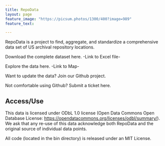 ```yaml
---
title: RepoData
layout: page
feature_image: "https://picsum.photos/1300/400?image=989"
feature_text:

---
```


RepoData is a project to find, aggregate, and standardize a comprehensive data set of US archival repository locations. 

Download the complete dataset here. -Link to Excel file-

Explore the data here. -Link to Map-

Want to update the data? Join our Github project.

Not comfortable using Github? Submit a ticket here. 

## Access/Use

This data is licensed under ODbL 1.0 license (Open Data Commons Open Database License: https://opendatacommons.org/licenses/odbl/summary/). We ask that any re-use of this data acknowledge both RepoData and the original source of individual data points.

All code (located in the bin directory) is released under an MIT License.

